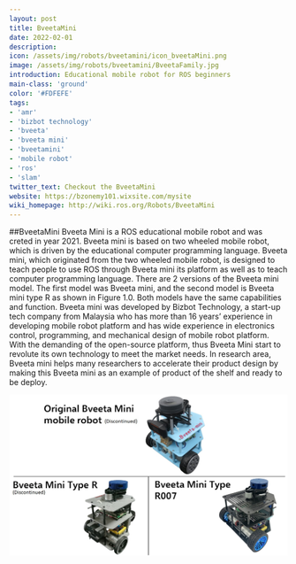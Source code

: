 ```yaml
---
layout: post
title: BveetaMini
date: 2022-02-01
description:
icon: /assets/img/robots/bveetamini/icon_bveetaMini.png
image: /assets/img/robots/bveetamini/BveetaFamily.jpg
introduction: Educational mobile robot for ROS beginners
main-class: 'ground'
color: '#FDFEFE'
tags:
- 'amr'
- 'bizbot technology'
- 'bveeta'
- 'bveeta mini'
- 'bveetamini'
- 'mobile robot'
- 'ros'
- 'slam'
twitter_text: Checkout the BveetaMini
website: https://bzonemy101.wixsite.com/mysite
wiki_homepage: http://wiki.ros.org/Robots/BveetaMini
---
```


##BveetaMini
Bveeta Mini is a ROS educational mobile robot and was creted in year 2021. Bveeta mini is based on two
wheeled mobile robot, which is driven by the educational computer
programming language. Bveeta mini, which originated from the two wheeled
mobile robot, is designed to teach people to use ROS through Bveeta mini its platform as well as to teach computer programming language. 
There are 2 versions of the Bveeta mini model. The first model was Bveeta
mini, and the second model is Bveeta mini type R as shown in Figure 1.0. Both
models have the same capabilities and function.
Bveeta mini was developed by Bizbot Technology, a start-up tech company
from Malaysia who has more than 16 years’ experience in developing mobile
robot platform and has wide experience in electronics control, programming,
and mechanical design of mobile robot platform. With the demanding of the
open-source platform, thus Bveeta Mini start to revolute its own technology to
meet the market needs. In research area, Bveeta mini helps many researchers
to accelerate their product design by making this Bveeta mini as an example of
product of the shelf and ready to be deploy.

![BveetaMini Series](/assets/img/robots/BveetaMini/BveetaFamily.jpg)
